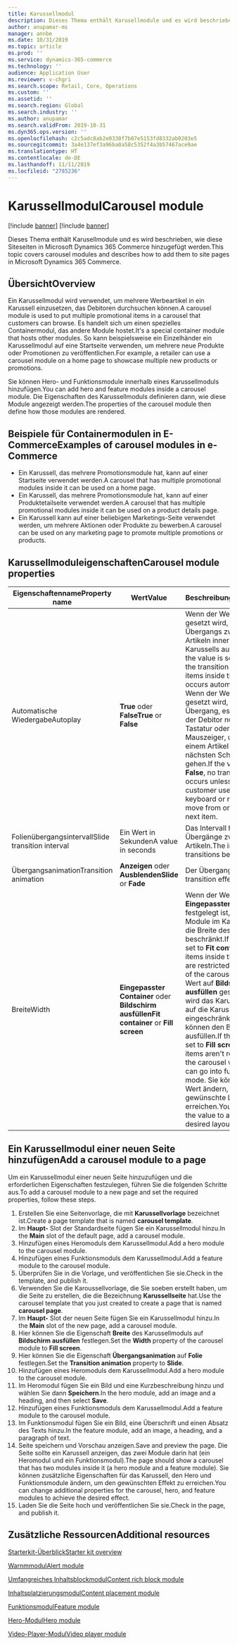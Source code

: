 ```yaml
---
title: Karussellmodul
description: Dieses Thema enthält Karusellmodule und es wird beschrieben, wie diese Siteseiten in Microsoft Dynamics 365 Commerce hinzugefügt werden.
author: anupamar-ms
manager: annbe
ms.date: 10/31/2019
ms.topic: article
ms.prod: ''
ms.service: dynamics-365-commerce
ms.technology: ''
audience: Application User
ms.reviewer: v-chgri
ms.search.scope: Retail, Core, Operations
ms.custom: ''
ms.assetid: ''
ms.search.region: Global
ms.search.industry: ''
ms.author: anupamar
ms.search.validFrom: 2019-10-31
ms.dyn365.ops.version: ''
ms.openlocfilehash: c2c5adc8ab2e0330f7b07e5153fd8332ab0203e5
ms.sourcegitcommit: 3a4e137ef3a96ba0a58c5352f4a3b57467ace9ae
ms.translationtype: HT
ms.contentlocale: de-DE
ms.lasthandoff: 11/11/2019
ms.locfileid: "2785236"
---
```

# <a name="carousel-module"></a><span data-ttu-id="6d2af-103">Karussellmodul</span><span class="sxs-lookup"><span data-stu-id="6d2af-103">Carousel module</span></span>

[!include [banner](includes/preview-banner.md)]
[!include [banner](includes/banner.md)]

<span data-ttu-id="6d2af-104">Dieses Thema enthält Karusellmodule und es wird beschrieben, wie diese Siteseiten in Microsoft Dynamics 365 Commerce hinzugefügt werden.</span><span class="sxs-lookup"><span data-stu-id="6d2af-104">This topic covers carousel modules and describes how to add them to site pages in Microsoft Dynamics 365 Commerce.</span></span>

## <a name="overview"></a><span data-ttu-id="6d2af-105">Übersicht</span><span class="sxs-lookup"><span data-stu-id="6d2af-105">Overview</span></span>

<span data-ttu-id="6d2af-106">Ein Karussellmodul wird verwendet, um mehrere Werbeartikel in ein Karussell einzusetzen, das Debitoren durchsuchen können.</span><span class="sxs-lookup"><span data-stu-id="6d2af-106">A carousel module is used to put multiple promotional items in a carousel that customers can browse.</span></span> <span data-ttu-id="6d2af-107">Es handelt sich um einen spezielles Containermodul, das andere Module hostet.</span><span class="sxs-lookup"><span data-stu-id="6d2af-107">It's a special container module that hosts other modules.</span></span> <span data-ttu-id="6d2af-108">So kann beispielsweise ein Einzelhänder ein Karussellmodul auf eine Startseite verwenden, um mehrere neue Produkte oder Promotionen zu veröffentlichen.</span><span class="sxs-lookup"><span data-stu-id="6d2af-108">For example, a retailer can use a carousel module on a home page to showcase multiple new products or promotions.</span></span>

<span data-ttu-id="6d2af-109">Sie können Hero- und Funktionsmodule innerhalb eines Karussellmoduls hinzufügen.</span><span class="sxs-lookup"><span data-stu-id="6d2af-109">You can add hero and feature modules inside a carousel module.</span></span> <span data-ttu-id="6d2af-110">Die Eigenschaften des Karussellmoduls definieren dann, wie diese Module angezeigt werden.</span><span class="sxs-lookup"><span data-stu-id="6d2af-110">The properties of the carousel module then define how those modules are rendered.</span></span>

## <a name="examples-of-carousel-modules-in-e-commerce"></a><span data-ttu-id="6d2af-111">Beispiele für Containermodulen in E-Commerce</span><span class="sxs-lookup"><span data-stu-id="6d2af-111">Examples of carousel modules in e-Commerce</span></span>

- <span data-ttu-id="6d2af-112">Ein Karussell, das mehrere Promotionsmodule hat, kann auf einer Startseite verwendet werden.</span><span class="sxs-lookup"><span data-stu-id="6d2af-112">A carousel that has multiple promotional modules inside it can be used on a home page.</span></span>
- <span data-ttu-id="6d2af-113">Ein Karussell, das mehrere Promotionsmodule hat, kann auf einer Produktetailseite verwendet werden.</span><span class="sxs-lookup"><span data-stu-id="6d2af-113">A carousel that has multiple promotional modules inside it can be used on a product details page.</span></span>
- <span data-ttu-id="6d2af-114">Ein Karussell kann auf einer beliebigen Marketings-Seite verwendet werden, um mehrere Aktionen oder Produkte zu bewerben.</span><span class="sxs-lookup"><span data-stu-id="6d2af-114">A carousel can be used on any marketing page to promote multiple promotions or products.</span></span>

## <a name="carousel-module-properties"></a><span data-ttu-id="6d2af-115">Karussellmoduleigenschaften</span><span class="sxs-lookup"><span data-stu-id="6d2af-115">Carousel module properties</span></span>

| <span data-ttu-id="6d2af-116">Eigenschaftenname</span><span class="sxs-lookup"><span data-stu-id="6d2af-116">Property name</span></span>             | <span data-ttu-id="6d2af-117">Wert</span><span class="sxs-lookup"><span data-stu-id="6d2af-117">Value</span></span>                                | <span data-ttu-id="6d2af-118">Beschreibung</span><span class="sxs-lookup"><span data-stu-id="6d2af-118">Description</span></span> |
|---------------------------|--------------------------------------|-------------|
| <span data-ttu-id="6d2af-119">Automatische Wiedergabe</span><span class="sxs-lookup"><span data-stu-id="6d2af-119">Autoplay</span></span>                  | <span data-ttu-id="6d2af-120">**True** oder **False**</span><span class="sxs-lookup"><span data-stu-id="6d2af-120">**True** or **False**</span></span>                | <span data-ttu-id="6d2af-121">Wenn der Wert auf **Wahr** gesetzt wird, erfolgt der Übergangs zwischen Artikeln innerhalb des Karussells automatisch.</span><span class="sxs-lookup"><span data-stu-id="6d2af-121">If the value is set to **True**, the transition between items inside the carousel occurs automatically.</span></span> <span data-ttu-id="6d2af-122">Wenn der Wert auf **Falsch** gesetzt wird, erfolgt kein Übergang, es sei denn, der Debitor nutzt die Tastatur oder den Mauszeiger, um von einem Artikel zum nächsten Schritt zu gehen.</span><span class="sxs-lookup"><span data-stu-id="6d2af-122">If the value is set to **False**, no transition occurs unless the customer uses the keyboard or mouse to move from one item to the next item.</span></span> |
| <span data-ttu-id="6d2af-123">Folienübergangsintervall</span><span class="sxs-lookup"><span data-stu-id="6d2af-123">Slide transition interval</span></span> | <span data-ttu-id="6d2af-124">Ein Wert in Sekunden</span><span class="sxs-lookup"><span data-stu-id="6d2af-124">A value in seconds</span></span>                   | <span data-ttu-id="6d2af-125">Das Intervall für Übergänge zwischen Artikeln.</span><span class="sxs-lookup"><span data-stu-id="6d2af-125">The interval for transitions between items.</span></span> |
| <span data-ttu-id="6d2af-126">Übergangsanimation</span><span class="sxs-lookup"><span data-stu-id="6d2af-126">Transition animation</span></span>      | <span data-ttu-id="6d2af-127">**Anzeigen** oder **Ausblenden**</span><span class="sxs-lookup"><span data-stu-id="6d2af-127">**Slide** or **Fade**</span></span>                | <span data-ttu-id="6d2af-128">Der Übergangseffekt</span><span class="sxs-lookup"><span data-stu-id="6d2af-128">The transition effect.</span></span> |
| <span data-ttu-id="6d2af-129">Breite</span><span class="sxs-lookup"><span data-stu-id="6d2af-129">Width</span></span>                     | <span data-ttu-id="6d2af-130">**Eingepasster Container** oder **Bildschirm ausfüllen**</span><span class="sxs-lookup"><span data-stu-id="6d2af-130">**Fit container** or **Fill screen**</span></span> | <span data-ttu-id="6d2af-131">Wenn der Wert auf **Eingepasster Container** festgelegt ist, werden die Module im Karussell auf die Breite des Karussells beschränkt.</span><span class="sxs-lookup"><span data-stu-id="6d2af-131">If the value is set to **Fit container**, the items inside the carousel are restricted to the width of the carousel.</span></span> <span data-ttu-id="6d2af-132">Wenn der Wert auf **Bildschirm ausfüllen** gesetzt wird, wird das Karussell nicht auf die Karussellbreite eingeschränkt und können den Bildschirm ausfüllen.</span><span class="sxs-lookup"><span data-stu-id="6d2af-132">If the value is set to **Fill screen**, the items aren't restricted to the carousel width but can go into full-screen mode.</span></span> <span data-ttu-id="6d2af-133">Sie können den Wert ändern, um das gewünschte Layout zu erreichen.</span><span class="sxs-lookup"><span data-stu-id="6d2af-133">You can change the value to achieve the desired layout.</span></span> |

## <a name="add-a-carousel-module-to-a-page"></a><span data-ttu-id="6d2af-134">Ein Karussellmodul einer neuen Seite hinzufügen</span><span class="sxs-lookup"><span data-stu-id="6d2af-134">Add a carousel module to a page</span></span>

<span data-ttu-id="6d2af-135">Um ein Karussellmodul einer neuen Seite hinzuzufügen und die erforderlichen Eigenschaften festzulegen, führen Sie die folgenden Schritte aus.</span><span class="sxs-lookup"><span data-stu-id="6d2af-135">To add a carousel module to a new page and set the required properties, follow these steps.</span></span>

1. <span data-ttu-id="6d2af-136">Erstellen Sie eine Seitenvorlage, die mit **Karussellvorlage** bezeichnet ist.</span><span class="sxs-lookup"><span data-stu-id="6d2af-136">Create a page template that is named **carousel template**.</span></span>
1. <span data-ttu-id="6d2af-137">Im **Haupt-** Slot der Standardseite fügen Sie ein Karussellmodul hinzu.</span><span class="sxs-lookup"><span data-stu-id="6d2af-137">In the **Main** slot of the default page, add a carousel module.</span></span>
1. <span data-ttu-id="6d2af-138">Hinzufügen eines Heromoduls dem Karussellmodul.</span><span class="sxs-lookup"><span data-stu-id="6d2af-138">Add a hero module to the carousel module.</span></span>
1. <span data-ttu-id="6d2af-139">Hinzufügen eines Funktionsmoduls dem Karussellmodul.</span><span class="sxs-lookup"><span data-stu-id="6d2af-139">Add a feature module to the carousel module.</span></span>
1. <span data-ttu-id="6d2af-140">Überprüfen Sie in die Vorlage, und veröffentlichen Sie sie.</span><span class="sxs-lookup"><span data-stu-id="6d2af-140">Check in the template, and publish it.</span></span> 
1. <span data-ttu-id="6d2af-141">Verwenden Sie die Karoussellvorlage, die Sie soeben erstellt haben, um die Seite zu erstellen, die die Bezeichnung **Karussellseite** hat.</span><span class="sxs-lookup"><span data-stu-id="6d2af-141">Use the carousel template that you just created to create a page that is named **carousel page**.</span></span>
1. <span data-ttu-id="6d2af-142">Im **Haupt-** Slot der neuen Seite fügen Sie ein Karussellmodul hinzu.</span><span class="sxs-lookup"><span data-stu-id="6d2af-142">In the **Main** slot of the new page, add a carousel module.</span></span>
1. <span data-ttu-id="6d2af-143">Hier können Sie die Eigenschaft **Breite** des Karussellmoduls auf **Bildschirm ausfüllen** festlegen.</span><span class="sxs-lookup"><span data-stu-id="6d2af-143">Set the **Width** property of the carousel module to **Fill screen**.</span></span> 
1. <span data-ttu-id="6d2af-144">Hier können Sie die Eigenschaft **Übergangsanimation** auf **Folie** festlegen.</span><span class="sxs-lookup"><span data-stu-id="6d2af-144">Set the **Transition animation** property to **Slide**.</span></span>
1. <span data-ttu-id="6d2af-145">Hinzufügen eines Heromoduls dem Karussellmodul.</span><span class="sxs-lookup"><span data-stu-id="6d2af-145">Add a hero module to the carousel module.</span></span>
1. <span data-ttu-id="6d2af-146">Im Heromodul fügen Sie ein Bild und eine Kurzbeschreibung hinzu und wählen Sie dann **Speichern**.</span><span class="sxs-lookup"><span data-stu-id="6d2af-146">In the hero module, add an image and a heading, and then select **Save**.</span></span>
1. <span data-ttu-id="6d2af-147">Hinzufügen eines Funktionsmoduls dem Karussellmodul.</span><span class="sxs-lookup"><span data-stu-id="6d2af-147">Add a feature module to the carousel module.</span></span>
1. <span data-ttu-id="6d2af-148">Im Funktionsmodul fügen Sie ein Bild, eine Überschrift und einen Absatz des Texts hinzu.</span><span class="sxs-lookup"><span data-stu-id="6d2af-148">In the feature module, add an image, a heading, and a paragraph of text.</span></span>
1. <span data-ttu-id="6d2af-149">Seite speichern und Vorschau anzeigen.</span><span class="sxs-lookup"><span data-stu-id="6d2af-149">Save and preview the page.</span></span> <span data-ttu-id="6d2af-150">Die Seite sollte ein Karussell anzeigen, das zwei Module darin hat (ein Heromodul und ein Funktionsmodul).</span><span class="sxs-lookup"><span data-stu-id="6d2af-150">The page should show a carousel that has two modules inside it (a hero module and a feature module).</span></span> <span data-ttu-id="6d2af-151">Sie können zusätzliche Eigenschaften für das Karussell, den Hero und Funktionsmodule ändern, um den gewünschten Effekt zu erreichen.</span><span class="sxs-lookup"><span data-stu-id="6d2af-151">You can change additional properties for the carousel, hero, and feature modules to achieve the desired effect.</span></span>
1. <span data-ttu-id="6d2af-152">Laden Sie die Seite hoch und veröffentlichen Sie sie.</span><span class="sxs-lookup"><span data-stu-id="6d2af-152">Check in the page, and publish it.</span></span>

## <a name="additional-resources"></a><span data-ttu-id="6d2af-153">Zusätzliche Ressourcen</span><span class="sxs-lookup"><span data-stu-id="6d2af-153">Additional resources</span></span>

[<span data-ttu-id="6d2af-154">Starterkit-Überblick</span><span class="sxs-lookup"><span data-stu-id="6d2af-154">Starter kit overview</span></span>](starter-kit-overview.md)

[<span data-ttu-id="6d2af-155">Warnmmodul</span><span class="sxs-lookup"><span data-stu-id="6d2af-155">Alert module</span></span>](add-alert.md)

[<span data-ttu-id="6d2af-156">Umfangreiches Inhaltsblockmodul</span><span class="sxs-lookup"><span data-stu-id="6d2af-156">Content rich block module</span></span>](add-content-rich-block.md)

[<span data-ttu-id="6d2af-157">Inhaltsplatzierungsmodul</span><span class="sxs-lookup"><span data-stu-id="6d2af-157">Content placement module</span></span>](add-content-placement-modules.md)

[<span data-ttu-id="6d2af-158">Funktionsmodul</span><span class="sxs-lookup"><span data-stu-id="6d2af-158">Feature module</span></span>](add-feature-module.md)

[<span data-ttu-id="6d2af-159">Hero-Modul</span><span class="sxs-lookup"><span data-stu-id="6d2af-159">Hero module</span></span>](add-hero-module.md)

[<span data-ttu-id="6d2af-160">Video-Player-Modul</span><span class="sxs-lookup"><span data-stu-id="6d2af-160">Video player module</span></span>](add-video-player.md)
